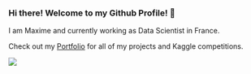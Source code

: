 ### Hi there! Welcome to my Github Profile! 👋

<!--
**Orangeguythere/Orangeguythere** is a ✨ _special_ ✨ repository because its `README.md` (this file) appears on your GitHub profile.

Here are some ideas to get you started:

- 🔭 I’m currently working on ...
- 🌱 I’m currently learning ...
- 👯 I’m looking to collaborate on ...
- 🤔 I’m looking for help with ...
- 💬 Ask me about ...
- 📫 How to reach me: ...
- 😄 Pronouns: ...
- ⚡ Fun fact: ...
-->



I am Maxime and currently working as Data Scientist in France. 

Check out my [Portfolio](https://github.com/Orangeguythere/Portfolio) for all of my projects and Kaggle competitions.

![](https://komarev.com/ghpvc/?username=Orangeguythere&label=Month:&color=orange)



